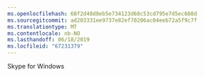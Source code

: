 ```yaml
---
ms.openlocfilehash: 68f2d48d8eb5e734123d68c53cd795e7d5ec608d
ms.sourcegitcommit: ad203331ee9737e82ef70206ac04eeb72a5f9c7f
ms.translationtype: MT
ms.contentlocale: nb-NO
ms.lasthandoff: 06/18/2019
ms.locfileid: "67231379"
---
```

Skype for Windows